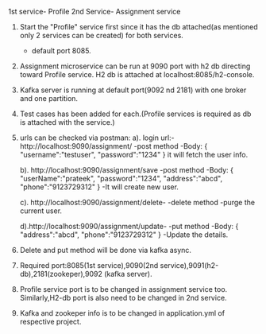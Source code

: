 1st service- Profile
2nd Service- Assignment service

1. Start the "Profile" service first since it has the db attached(as mentioned only 2 services can be created) for both services.
    - default port 8085.
2. Assignment microservice can be run at 9090 port with h2 db directing toward Profile service. H2 db is attached at localhost:8085/h2-console.
3. Kafka server is running at default port(9092 nd 2181) with one broker and one partition.
4. Test cases has been added for each.(Profile services is required as db is attached with the service.)
5. urls can be checked via postman:
    a). login url:-http://localhost:9090/assignment/  -post method
        -Body:
        {
            "username":"testuser",
            "password":"1234"
        }
        it will fetch the user info.
    
    b). http://localhost:9090/assignment/save    -post method
       -Body:
       {
            "userName":"prateek",
            "password":"1234",
            "address":"abcd",
            "phone":"9123729312"
        }
        -It will create new user.

    c). http://localhost:9090/assignment/delete-   -delete method
        -purge the current user.

    d).http://localhost:9090/assignment/update-   -put method
       -Body:
       {
            "address":"abcd",
            "phone":"9123729312"
        }
        -Update the details.

6. Delete and put method will be done via kafka async.
7. Required port:8085(1st service),9090(2nd service),9091(h2-db),2181(zookeper),9092  (kafka server).
8. Profile service port is to be changed in assignment service too. Similarly,H2-db port is also need to be changed in 2nd service.
9. Kafka and zookeper info is to be changed in application.yml of respective project.
  
